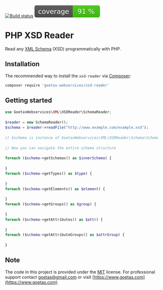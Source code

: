 [![Build status](https://github.com/goetas-webservices/xsd-reader/workflows/Build%20and%20test/badge.svg)](https://github.com/goetas-webservices/xsd-reader/actions?query=workflow%3A"Build+and+test")
![Code Coverage Badge](./coverage_badge.svg)


# PHP XSD Reader

Read any [XML Schema](http://www.w3.org/XML/Schema) (XSD) programmatically with PHP.

## Installation

The recommended way to install the `xsd-reader` via [Composer](https://getcomposer.org/):

```bash
composer require 'goetas-webservices/xsd-reader'
```

## Getting started

```php
use GoetasWebservices\XML\XSDReader\SchemaReader;

$reader = new SchemaReader();
$schema = $reader->readFile("http://www.example.com/example.xsd");

// $schema is instance of GoetasWebservices\XML\XSDReader\Schema\Schema;

// Now you can navigate the entire schema structure

foreach ($schema->getSchemas() as $innerSchema) {

}
foreach ($schema->getTypes() as $type) {

}
foreach ($schema->getElements() as $element) {

}
foreach ($schema->getGroups() as $group) {

}
foreach ($schema->getAttributes() as $attr) {

}
foreach ($schema->getAttributeGroups() as $attrGroup) {

}
```

## Note

The code in this project is provided under the
[MIT](https://opensource.org/licenses/MIT) license.
For professional support
contact [goetas@gmail.com](mailto:goetas@gmail.com)
or visit [https://www.goetas.com](https://www.goetas.com)
